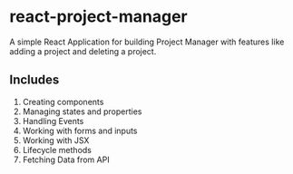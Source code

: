 # react-project-manager
A simple React Application for building Project Manager with features like adding a project and deleting a project.

## Includes
1. Creating components
2. Managing states and properties
3. Handling Events
4. Working with forms and inputs
5. Working with JSX
6. Lifecycle methods
7. Fetching Data from API

